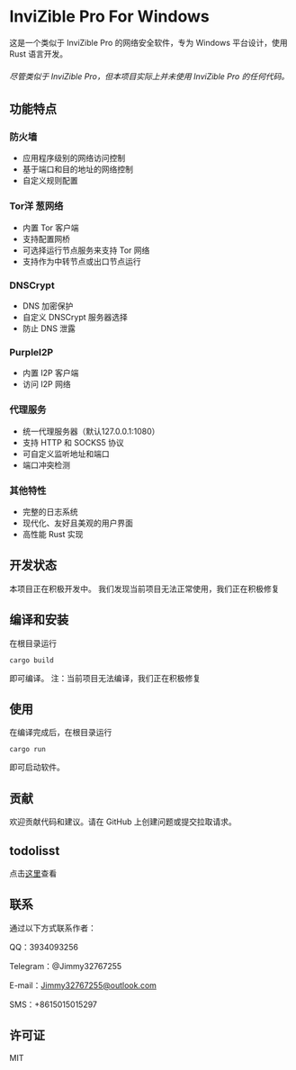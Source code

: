 # InviZible Pro For Windows

这是一个类似于 InviZible Pro 的网络安全软件，专为 Windows 平台设计，使用 Rust 语言开发。

###### 尽管类似于 InviZible Pro，但本项目实际上并未使用 InviZible Pro 的任何代码。

## 功能特点

### 防火墙
- 应用程序级别的网络访问控制
- 基于端口和目的地址的网络控制
- 自定义规则配置

### Tor洋 葱网络
- 内置 Tor 客户端
- 支持配置网桥
- 可选择运行节点服务来支持 Tor 网络
- 支持作为中转节点或出口节点运行

### DNSCrypt
- DNS 加密保护
- 自定义 DNSCrypt 服务器选择
- 防止 DNS 泄露

### PurpleI2P
- 内置 I2P 客户端
- 访问 I2P 网络

### 代理服务
- 统一代理服务器（默认127.0.0.1:1080）
- 支持 HTTP 和 SOCKS5 协议
- 可自定义监听地址和端口
- 端口冲突检测

### 其他特性
- 完整的日志系统
- 现代化、友好且美观的用户界面
- 高性能 Rust 实现

## 开发状态

本项目正在积极开发中。
我们发现当前项目无法正常使用，我们正在积极修复

## 编译和安装

在根目录运行 

```
cargo build 
```

即可编译。
注：当前项目无法编译，我们正在积极修复

## 使用

在编译完成后，在根目录运行 

```
cargo run 
```

即可启动软件。

## 贡献

欢迎贡献代码和建议。请在 GitHub 上创建问题或提交拉取请求。

## todolisst

点击[这里](/todolist.md)查看

## 联系

通过以下方式联系作者：

QQ：3934093256

Telegram：@Jimmy32767255

E-mail：Jimmy32767255@outlook.com

SMS：+8615015015297

## 许可证

MIT
